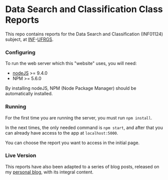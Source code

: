 # Data Search and Classification Class Reports

This repo contains reports for the Data Search and Classification (INF01124) subject, at [INF](https://inf.ufrgs.br)-[UFRGS](https://ufrgs.br).

### Configuring
To run the web server which this "website" uses, you will need:

* [nodeJS](https://nodejs.org/en/download/) >= 9.4.0
* NPM >= 5.6.0

By installing nodeJS, NPM (Node Package Manager) should be automatically installed.

### Running
For the first time you are running the server, you must run `npm install`.

In the next times, the only needed command is `npm start`, and after that you can already have access to the app at `localhost:5000`.

You can choose the report you want to access in the initial page.

### Live Version
This reports have also been adapted to a series of blog posts, released on my [personal blog](https://inf.ufrgs.br/~rbaudibert/blog), with its integral content.
